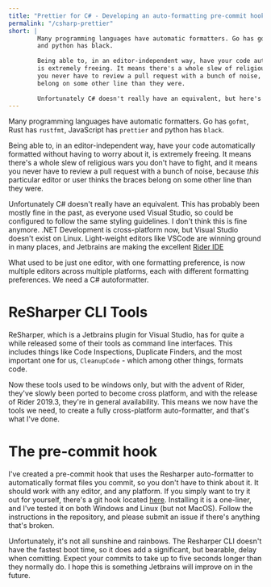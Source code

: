 ```yaml
---
title: "Prettier for C# - Developing an auto-formatting pre-commit hook"
permalink: "/csharp-prettier"
short: |
        Many programming languages have automatic formatters. Go has gofmt, Rust has rustfmt, JavaScript has prettier
        and python has black.
        
        Being able to, in an editor-independent way, have your code automatically formatted without having to worry about it,
        is extremely freeing. It means there's a whole slew of religious wars you don't have to fight, and it means
        you never have to review a pull request with a bunch of noise, because this particular editor or user thinks the braces
        belong on some other line than they were.
        
        Unfortunately C# doesn't really have an equivalent, but here's my attempt at making one.
---
```


Many programming languages have automatic formatters. Go has `gofmt`, Rust has `rustfmt`, JavaScript has `prettier` and python has `black`.

Being able to, in an editor-independent way, have your code automatically formatted without having to worry about it, is extremely freeing. It means there's a whole slew of religious wars you don't have to fight, and it means you never have to review a pull request with a bunch of noise, because *this* particular editor or user thinks the braces belong on some other line than they were.

Unfortunately C# doesn't really have an equivalent. This has probably been mostly fine in the past, as everyone used Visual Studio, so could be configured to follow the same styling guidelines. I don't think this is fine anymore. .NET Development is cross-platform now, but Visual Studio doesn't exist on Linux. Light-weight editors like VSCode are winning ground in many places, and Jetbrains are making the excellent [Rider IDE](https://www.jetbrains.com/rider/)

What used to be just one editor, with one formatting preference, is now multiple editors across multiple platforms, each with different formatting preferences. We need a C# autoformatter.

# ReSharper CLI Tools
ReSharper, which is a Jetbrains plugin for Visual Studio, has for quite a while released some of their tools as command line interfaces. This includes things like Code Inspections, Duplicate Finders, and the most important one for us, `CleanupCode` - which among other things, formats code.

Now these tools used to be windows only, but with the advent of Rider, they've slowly been ported to become cross platform, and with the release of Rider 2019.3, they're in general availability. This means we now have the tools we need, to create a fully cross-platform auto-formatter, and that's what I've done.

# The pre-commit hook
I've created a pre-commit hook that uses the Resharper auto-formatter to automatically format files you commit, so you don't have to think about it. It should work with any editor, and any platform.  If you simply want to try it out for yourself, there's a git hook located [here](https://github.com/GeeWee/reshaper-pre-commit-hook). Installing it is a one-liner, and I've tested it on both Windows and Linux (but not MacOS). Follow the instructions in the repository, and please submit an issue if there's anything that's broken.


Unfortunately, it's not all sunshine and rainbows.
The Resharper CLI doesn't have the fastest boot time, so it does add a significant, but bearable, delay when comitting. Expect your commits to take up to five seconds longer than they normally do. I hope this is something Jetbrains will improve on in the future.

